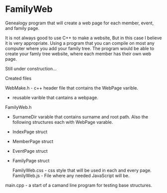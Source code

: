 # FamilyWeb
Genealogy program that will create a web page for each member, event, and family page.

It is not always good to use C++ to make a website, But in this case I believe it is very appropriate.
Using a program that you can compile on most any computer where you add your family tree. The program would be able to create your famly tree website, where each member has their own web page. 

Still under construction...

Created files 

WebMake.h - c++ header file that contains the WebPage varible. 
  - reusable varible that cantains a webpage. 

FamilyWeb.h 
 - SurnameDir varable that contains surname and root path.
 Also the following structures each with WebPage varable.
 - IndexPage struct
 - MemberPage struct
 - EventPage struct
 - FamilyPage struct
  
 	FamilyWeb.css - css style that will be used in each and every page.
  FamilyWeb.js - File where any needed JavaScript will be.
  
  main.cpp - a start of a camand line program for testing base structures.
  
  
